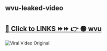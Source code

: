 
 ## wvu-leaked-video 

# <h2><a href="https://clipsfans.com/wvu&ref=git">🔗 Click to LINKS ⏩⏩ 👉 🟢 wvu </a></h2>

<a href="https://clipsfans.com/wvu&ref=git" rel="nofollow" data-target="animated-image.originalLink"><img src="https://i.ibb.co.com/xMMVF88/686577567.gif" alt="Viral Video Original" style="max-width: 100%; display: inline-block;" data-target="animated-image.originalImage"></a>
